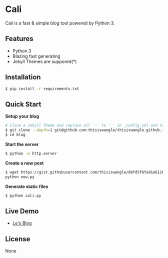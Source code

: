 # Cali

Cali is a fast & simple blog tool powered by Python 3.

## Features

- Python 3
- Blazing fast generating
- Jekyll Themes are suppored(\*)

## Installation

``` bash
$ pip install -r requirements.txt
```

## Quick Start

**Setup your blog**

``` bash
# Clone a Jekyll Theme and replace all '-' to '_' in _config.yml and templates
$ git clone --depth=1 git@github.com:thisiswangle/thisiswangle.github.io.git -b src blog
$ cd blog
```

**Start the server**

``` bash
$ python -m http.server
```

**Create a new post**

``` bash
$ wget https://gist.githubusercontent.com/thisiswangle/8bfd5f6fa91e6128e693345216555435/raw/84b54fc1cd23463e7445ea137012bd208f4636a4/new.py%25E3%2580%2580 -O new.py
python new.py
```

**Generate static files**

``` bash
$ python cali.py
```

## Live Demo

- [Le's Blog](https://thisiswangle.com)

## License

None


